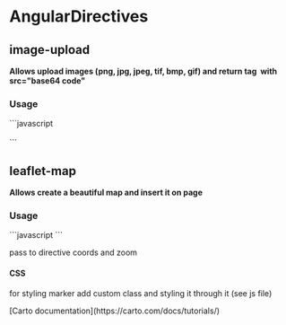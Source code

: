 # AngularDirectives
<h2> image-upload </h2>
<strong>Allows upload images (png, jpg, jpeg, tif, bmp, gif) and return tag <img> with src="base64 code" </strong>
<h3>Usage</h3>
```javascript
  <image-upload get-img="ctrl.text"></image-upload>
  <div contenteditable="true" class="text-box" ng-model="ctrl.text" ng-model-options="{ debounce: 300 }" ></div>
  ```
<h2> leaflet-map </h2>
<strong>Allows create a beautiful map and insert it on page</strong>
<h3>Usage</h3>
```javascript
   <leaflet-map user="[latitude, longitude]" zoom="3"></leaflet-map>
   ```
<p>pass to directive coords and zoom </p>
<h4>CSS</h4>
<p>for styling marker add custom class and styling it through it (see js file)</p>
[Carto documentation](https://carto.com/docs/tutorials/)
